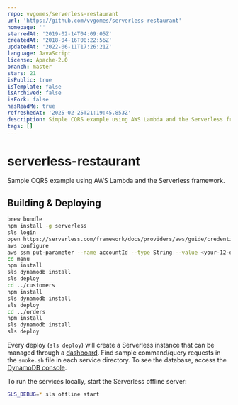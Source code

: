 ```yaml
---
repo: vvgomes/serverless-restaurant
url: 'https://github.com/vvgomes/serverless-restaurant'
homepage: ''
starredAt: '2019-02-14T04:09:05Z'
createdAt: '2018-04-16T00:22:56Z'
updatedAt: '2022-06-11T17:26:21Z'
language: JavaScript
license: Apache-2.0
branch: master
stars: 21
isPublic: true
isTemplate: false
isArchived: false
isFork: false
hasReadMe: true
refreshedAt: '2025-02-25T21:19:45.853Z'
description: Simple CQRS example using AWS Lambda and the Serverless framework.
tags: []
---
```


# serverless-restaurant
Sample CQRS example using AWS Lambda and the Serverless framework.

## Building & Deploying
```bash
brew bundle
npm install -g serverless
sls login
open https://serverless.com/framework/docs/providers/aws/guide/credentials/
aws configure
aws ssm put-parameter --name accountId --type String --value <your-12-digit-account-id> --region us-east-1
cd menu
npm install
sls dynamodb install
sls deploy
cd ../customers
npm install
sls dynamodb install
sls deploy
cd ../orders
npm install
sls dynamodb install
sls deploy
```

Every deploy (`sls deploy`) will create a Serverless instance that can be managed through a [dashboard](https://platform.serverless.com/). Find sample command/query requests in the `smoke.sh` file in each service directory. To see the database, access the [DynamoDB console](https://console.aws.amazon.com/dynamodb/).

To run the services locally, start the Serverless offline server:
```bash
SLS_DEBUG=* sls offline start
```
